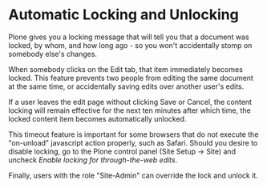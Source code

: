 # Automatic Locking and Unlocking

Plone gives you a locking message that will tell you that a document was locked, by whom, and how long ago - so you won't accidentally stomp on somebody else's changes.

When somebody clicks on the Edit tab, that item immediately becomes locked.
This feature prevents two people from editing the same document at the same time, or accidentally saving edits over another user's edits.

If a user leaves the edit page without clicking Save or Cancel, the content locking will remain effective for the next ten minutes after
which time, the locked content item becomes automatically unlocked.

This timeout feature is important for some browsers that do not execute the "on-unload" javascript action properly, such as Safari.
Should you desire to disable locking, go to the Plone control panel (Site Setup -> Site) and uncheck *Enable locking for through-the-web edits*.

Finally, users with the role "Site-Admin" can override the lock and unlock it.
